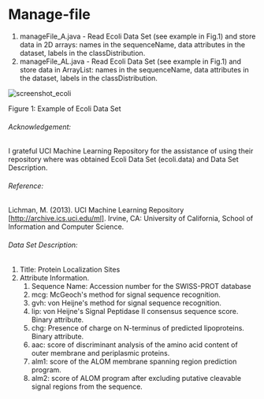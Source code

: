 # Manage-file
1. manageFile_A.java - Read Ecoli Data Set (see example in Fig.1) and store data in 2D arrays: names in the sequenceName, data attributes in the dataset, labels in the classDistribution.
2. manageFile_AL.java - Read Ecoli Data Set (see example in Fig.1) and store data in ArrayList: names in the sequenceName, data attributes in the dataset, labels in the classDistribution.

![screenshot_ecoli](https://user-images.githubusercontent.com/22039458/29105373-7dc4eb52-7c92-11e7-8bc9-88ea0bf7ce8a.png)

Figure 1: Example of Ecoli Data Set


###### Acknowledgement:
  I grateful UCI Machine Learning Repository for the assistance of using their repository where was obtained Ecoli Data Set (ecoli.data) and Data Set Description.

###### Reference:
  Lichman, M. (2013). UCI Machine Learning Repository [http://archive.ics.uci.edu/ml]. Irvine, CA: University of California, School of Information and Computer Science.

###### Data Set Description:
  1. Title: Protein Localization Sites
  2. Attribute Information.
      1.  Sequence Name: Accession number for the SWISS-PROT database
      2.  mcg: McGeoch's method for signal sequence recognition.
      3.  gvh: von Heijne's method for signal sequence recognition.
      4.  lip: von Heijne's Signal Peptidase II consensus sequence score. Binary attribute.
      5.  chg: Presence of charge on N-terminus of predicted lipoproteins. Binary attribute.
      6.  aac: score of discriminant analysis of the amino acid content of
       outer membrane and periplasmic proteins.
      7. alm1: score of the ALOM membrane spanning region prediction program.
      8. alm2: score of ALOM program after excluding putative cleavable signal
       regions from the sequence.
